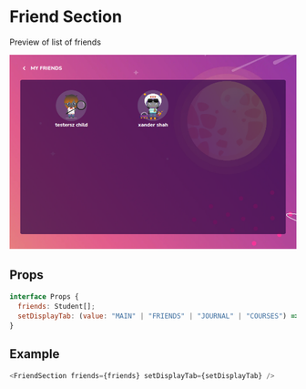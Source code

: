 # Friend Section

Preview of list of friends

![](./readmeIMG/2023-02-22-11-15-41.png)

## Props

```js
interface Props {
  friends: Student[];
  setDisplayTab: (value: "MAIN" | "FRIENDS" | "JOURNAL" | "COURSES") => void;
}
```

## Example

```js
<FriendSection friends={friends} setDisplayTab={setDisplayTab} />
```
